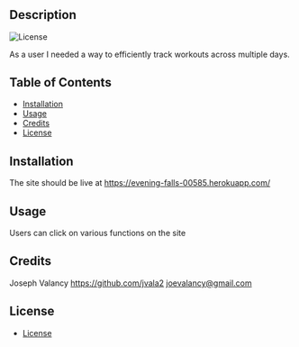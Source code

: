 # <Workout-Tracker>

## Description

![License](https://img.shields.io/badge/Liscense-MIT-blue.svg "License Badge")

As a user I needed a way to efficiently track workouts across multiple days.








## Table of Contents

- [Installation](#installation)
- [Usage](#usage)
- [Credits](#credits)
- [License](#license)


## Installation

The site should be live at https://evening-falls-00585.herokuapp.com/










## Usage

Users can click on various functions on the site


    







## Credits

Joseph Valancy https://github.com/jvala2 joevalancy@gmail.com














## License

- [License](https://opensource.org/liscenses/MIT)
